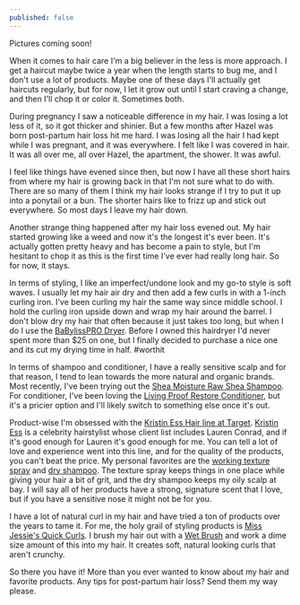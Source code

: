 ```yaml
---
published: false
---
```

Pictures coming soon!

When it comes to hair care I'm a big believer in the less is more approach. I get a haircut maybe twice a year when the length starts to bug me, and I don't use a lot of products. Maybe one of these days I'll actually get haircuts regularly, but for now, I let it grow out until I start craving a change, and then I'll chop it or color it. Sometimes both. 

During pregnancy I saw a noticeable difference in my hair. I was losing a lot less of it, so it got thicker and shinier. But a few months after Hazel was born post-partum hair loss hit me hard. I was losing all the hair I had kept while I was pregnant, and it was everywhere. I felt like I was covered in hair. It was all over me, all over Hazel, the apartment, the shower. It was awful.

I feel like things have evened since then, but now I have all these short hairs from where my hair is growing back in that I'm not sure what to do with. There are so many of them I think my hair looks strange if I try to put it up into a ponytail or a bun. The shorter hairs like to frizz up and stick out everywhere. So most days I leave my hair down. 

Another strange thing happened after my hair loss evened out. My hair started growing like a weed and now it's the longest it's ever been. It's actually gotten pretty heavy and has become a pain to style, but I'm hesitant to chop it as this is the first time I've ever had really long hair. So for now, it stays. 

In terms of styling, I like an imperfect/undone look and my go-to style is soft waves. I usually let my hair air dry and then add a few curls in with a 1-inch curling iron. I've been curling my hair the same way since middle school. I hold the curling iron upside down and wrap my hair around the barrel. I don't blow dry my hair that often because it just takes too long, but when I do I use the [BaBylissPRO Dryer](https://www.amazon.com/gp/product/B000ASDGK8/ref=as_li_tl?ie=UTF8&camp=1789&creative=9325&creativeASIN=B000ASDGK8&linkCode=as2&tag=redletterda04-20&linkId=9dbafc3b9976f4a735c8eb6970825ebd). Before I owned this hairdryer I'd never spent more than $25 on one, but I finally decided to purchase a nice one and its cut my drying time in half. #worthit

In terms of shampoo and conditioner, I have a really sensitive scalp and for that reason, I tend to lean towards the more natural and organic brands. Most recently, I've been trying out the [Shea Moisture Raw Shea Shampoo](https://www.target.com/p/sheamoisture-174-raw-shea-butter-moisture-retention-shampoo-13-fl-oz/-/A-12239777). For conditioner, I've been loving the [Living Proof Restore Conditioner](https://www.amazon.com/gp/product/B005BQ7J5W/ref=as_li_tl?ie=UTF8&camp=1789&creative=9325&creativeASIN=B005BQ7J5W&linkCode=as2&tag=redletterda04-20&linkId=6628ce93e272b2cdf1a61597e999ce2b), but it's a pricier option and I'll likely switch to something else once it's out. 

Product-wise I'm obsessed with the [Kristin Ess Hair line at Target](https://www.target.com/bp/kristin+ess). [Kristin Ess](https://www.instagram.com/kristin_ess/?hl=en) is a celebrity hairstylist whose client list includes Lauren Conrad, and if it's good enough for Lauren it's good enough for me. You can tell a lot of love and experience went into this line, and for the quality of the products, you can't beat the price. My personal favorites are the [working texture spray](https://www.target.com/p/kristin-ess-dry-finish-working-texture-spray-6-9oz/-/A-51397116) and [dry shampoo](https://www.target.com/p/kristin-ess-style-reviving-dry-shampoo-4oz/-/A-51423847). The texture spray keeps things in one place while giving your hair a bit of grit, and the dry shampoo keeps my oily scalp at bay. I will say all of her products have a strong, signature scent that I love, but if you have a sensitive nose it might not be for you. 

I have a lot of natural curl in my hair and have tried a ton of products over the years to tame it. For me, the holy grail of styling products is [Miss Jessie's Quick Curls](https://www.amazon.com/gp/product/B002SKUFOQ/ref=as_li_tl?ie=UTF8&camp=1789&creative=9325&creativeASIN=B002SKUFOQ&linkCode=as2&tag=redletterda04-20&linkId=dde5a70cbceda72911e5962c606e8875). I brush my hair out with a [Wet Brush](https://www.amazon.com/gp/product/B005LPN8R6/ref=as_li_tl?ie=UTF8&camp=1789&creative=9325&creativeASIN=B005LPN8R6&linkCode=as2&tag=redletterda04-20&linkId=4ff751ac777f2bf3acb94337583afcd4) and work a dime size amount of this into my hair. It creates soft, natural looking curls that aren't crunchy. 

So there you have it! More than you ever wanted to know about my hair and favorite products. Any tips for post-partum hair loss? Send them my way please. 
